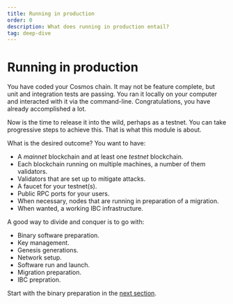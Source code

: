 ```yaml
---
title: Running in production
order: 0
description: What does running in production entail?
tag: deep-dive
---
```


# Running in production

You have coded your Cosmos chain. It may not be feature complete, but unit and integration tests are passing. You ran it locally on your computer and interacted with it via the command-line. Congratulations, you have already accomplished a lot.

Now is the time to release it into the wild, perhaps as a testnet. You can take progressive steps to achieve this. That is what this module is about.

What is the desired outcome? You want to have:

* A _mainnet_ blockchain and at least one _testnet_ blockchain.
* Each blockchain running on multiple machines, a number of them validators.
* Validators that are set up to mitigate attacks.
* A faucet for your testnet(s).
* Public RPC ports for your users.
* When necessary, nodes that are running in preparation of a migration.
* When wanted, a working IBC infrastructure.

A good way to divide and conquer is to go with:

* Binary software preparation.
* Key management.
* Genesis generations.
* Network setup.
* Software run and launch.
* Migration preparation.
* IBC prepration.

Start with the binary preparation in the [next section](./1-software.md).
